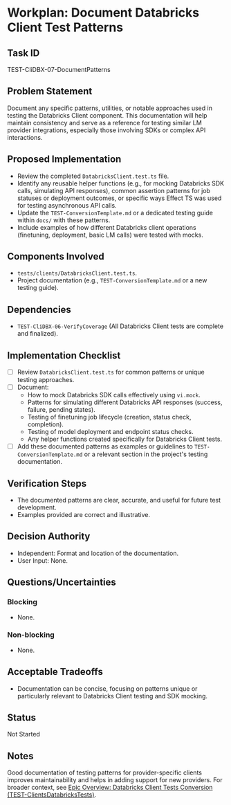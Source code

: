 # Workplan: Document Databricks Client Test Patterns

## Task ID
TEST-CliDBX-07-DocumentPatterns

## Problem Statement
Document any specific patterns, utilities, or notable approaches used in testing the Databricks Client component. This documentation will help maintain consistency and serve as a reference for testing similar LM provider integrations, especially those involving SDKs or complex API interactions.

## Proposed Implementation
- Review the completed `DatabricksClient.test.ts` file.
- Identify any reusable helper functions (e.g., for mocking Databricks SDK calls, simulating API responses), common assertion patterns for job statuses or deployment outcomes, or specific ways Effect TS was used for testing asynchronous API calls.
- Update the `TEST-ConversionTemplate.md` or a dedicated testing guide within `docs/` with these patterns.
- Include examples of how different Databricks client operations (finetuning, deployment, basic LM calls) were tested with mocks.

## Components Involved
- `tests/clients/DatabricksClient.test.ts`.
- Project documentation (e.g., `TEST-ConversionTemplate.md` or a new testing guide).

## Dependencies
- `TEST-CliDBX-06-VerifyCoverage` (All Databricks Client tests are complete and finalized).

## Implementation Checklist
- [ ] Review `DatabricksClient.test.ts` for common patterns or unique testing approaches.
- [ ] Document:
    - How to mock Databricks SDK calls effectively using `vi.mock`.
    - Patterns for simulating different Databricks API responses (success, failure, pending states).
    - Testing of finetuning job lifecycle (creation, status check, completion).
    - Testing of model deployment and endpoint status checks.
    - Any helper functions created specifically for Databricks Client tests.
- [ ] Add these documented patterns as examples or guidelines to `TEST-ConversionTemplate.md` or a relevant section in the project's testing documentation.

## Verification Steps
- The documented patterns are clear, accurate, and useful for future test development.
- Examples provided are correct and illustrative.

## Decision Authority
- Independent: Format and location of the documentation.
- User Input: None.

## Questions/Uncertainties
### Blocking
- None.
### Non-blocking
- None.

## Acceptable Tradeoffs
- Documentation can be concise, focusing on patterns unique or particularly relevant to Databricks Client testing and SDK mocking.

## Status
Not Started

## Notes
Good documentation of testing patterns for provider-specific clients improves maintainability and helps in adding support for new providers.
For broader context, see [Epic Overview: Databricks Client Tests Conversion (TEST-ClientsDatabricksTests)](../../docs/planning/workplans/TEST-ClientsDatabricksTests.md).